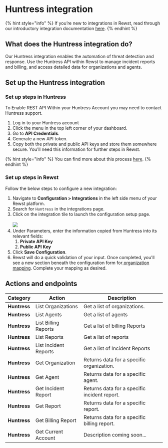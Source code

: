 # Huntress integration

{% hint style="info" %}
&#x20;If you’re new to integrations in Rewst, read through our introductory integration documentation [here](https://docs.rewst.help/documentation/integrations).
{% endhint %}

## What does the Huntress integration do?

Our Huntress integration enables the automation of threat detection and response. Use the Huntress API within Rewst to manage incident reports and billing, and access detailed data for organizations and agents.&#x20;

## Set up the Huntress integration

### Set up steps in Huntress

To Enable REST API Within your Huntress Account you may need to contact Huntress support.

1. Log in to your Huntress account
2. Click the menu in the top left corner of your dashboard.
3. Go to **API Credentials**.
4. Generate a new API token.
5. Copy both the private and public API keys and store them somewhere secure. You'll need this information for further steps in Rewst.

{% hint style="info" %}
You can find more about this process [here](https://support.huntress.io/hc/en-us/articles/4780697192851-Huntress-REST-API).
{% endhint %}

### Set up steps in Rewst

Follow the below steps to configure a new integration:

1. Navigate to **Configuration > Integrations** in the left side menu of your Rewst platform.
2. Search for `Huntress` in the integrations page.
3. Click on the integration tile to launch the configuration setup page.\
   \
   ![](<../../../../../.gitbook/assets/Screenshot 2025-05-05 at 4.31.49 PM.png>)
4. Under Parameters, enter the information copied from Huntress into its relevant fields:
   1. **Private API Key**
   2. **Public API Key**
5. Click **Save Configuration**.&#x20;
6. Rewst will do a quick validation of your input. Once completed, you'll see a new section beneath the configuration form for[ organization mapping](https://docs.rewst.help/documentation/integrations#what-is-organization-mapping). Complete your mapping as desired.&#x20;



## Actions and endpoints

| Category     | Action                | Description                                  |
| ------------ | --------------------- | -------------------------------------------- |
| **Huntress** | List Organizations    | Get a list of organizations.                 |
| **Huntress** | List Agents           | Get a list of agents                         |
| **Huntress** | List Billing Reports  | Get a list of billing Reports                |
| **Huntress** | List Reports          | Get a list of reports                        |
| **Huntress** | List Incident Reports | Get a list of Incident Reports               |
| **Huntress** | Get Organization      | Returns data for a specific organization.    |
| **Huntress** | Get Agent             | Returns data for a specific agent.           |
| **Huntress** | Get Incident Report   | Returns data for a specific incident report. |
| **Huntress** | Get Report            | Returns data for a specific report.          |
| **Huntress** | Get Billing Report    | Returns data for a specific billing report.  |
| **Huntress** | Get Current Account   | Description coming soon...                   |

